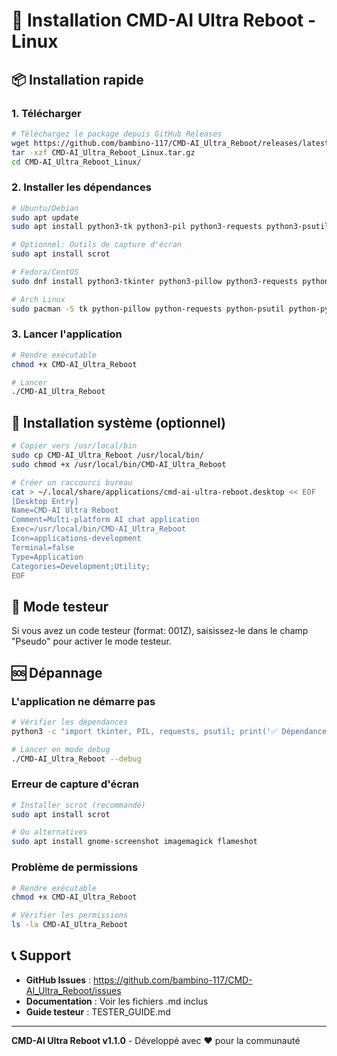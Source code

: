 # 🐧 Installation CMD-AI Ultra Reboot - Linux

## 📦 Installation rapide

### 1. Télécharger
```bash
# Téléchargez le package depuis GitHub Releases
wget https://github.com/bambino-117/CMD-AI_Ultra_Reboot/releases/latest/download/CMD-AI_Ultra_Reboot_Linux.tar.gz
tar -xzf CMD-AI_Ultra_Reboot_Linux.tar.gz
cd CMD-AI_Ultra_Reboot_Linux/
```

### 2. Installer les dépendances
```bash
# Ubuntu/Debian
sudo apt update
sudo apt install python3-tk python3-pil python3-requests python3-psutil python3-pygments

# Optionnel: Outils de capture d'écran
sudo apt install scrot

# Fedora/CentOS
sudo dnf install python3-tkinter python3-pillow python3-requests python3-psutil python3-pygments scrot

# Arch Linux
sudo pacman -S tk python-pillow python-requests python-psutil python-pygments scrot
```

### 3. Lancer l'application
```bash
# Rendre exécutable
chmod +x CMD-AI_Ultra_Reboot

# Lancer
./CMD-AI_Ultra_Reboot
```

## 🔧 Installation système (optionnel)

```bash
# Copier vers /usr/local/bin
sudo cp CMD-AI_Ultra_Reboot /usr/local/bin/
sudo chmod +x /usr/local/bin/CMD-AI_Ultra_Reboot

# Créer un raccourci bureau
cat > ~/.local/share/applications/cmd-ai-ultra-reboot.desktop << EOF
[Desktop Entry]
Name=CMD-AI Ultra Reboot
Comment=Multi-platform AI chat application
Exec=/usr/local/bin/CMD-AI_Ultra_Reboot
Icon=applications-development
Terminal=false
Type=Application
Categories=Development;Utility;
EOF
```

## 🧪 Mode testeur

Si vous avez un code testeur (format: 001Z), saisissez-le dans le champ "Pseudo" pour activer le mode testeur.

## 🆘 Dépannage

### L'application ne démarre pas
```bash
# Vérifier les dépendances
python3 -c "import tkinter, PIL, requests, psutil; print('✅ Dépendances OK')"

# Lancer en mode debug
./CMD-AI_Ultra_Reboot --debug
```

### Erreur de capture d'écran
```bash
# Installer scrot (recommandé)
sudo apt install scrot

# Ou alternatives
sudo apt install gnome-screenshot imagemagick flameshot
```

### Problème de permissions
```bash
# Rendre exécutable
chmod +x CMD-AI_Ultra_Reboot

# Vérifier les permissions
ls -la CMD-AI_Ultra_Reboot
```

## 📞 Support

- **GitHub Issues** : https://github.com/bambino-117/CMD-AI_Ultra_Reboot/issues
- **Documentation** : Voir les fichiers .md inclus
- **Guide testeur** : TESTER_GUIDE.md

---
**CMD-AI Ultra Reboot v1.1.0** - Développé avec ❤️ pour la communauté